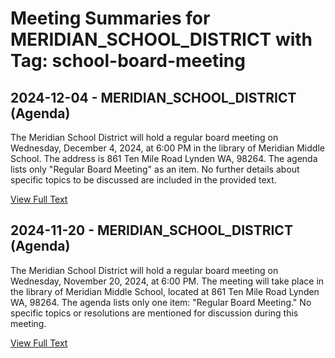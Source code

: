 # Meeting Summaries for MERIDIAN_SCHOOL_DISTRICT with Tag: school-board-meeting

## 2024-12-04 - MERIDIAN_SCHOOL_DISTRICT (Agenda)

The Meridian School District will hold a regular board meeting on Wednesday, December 4, 2024, at 6:00 PM in the library of Meridian Middle School. The address is 861 Ten Mile Road Lynden WA, 98264.  The agenda lists only "Regular Board Meeting" as an item.  No further details about specific topics to be discussed are included in the provided text.

[View Full Text](https://raw.githubusercontent.com/civiclensllc/WashingtonStateSchoolBoardExplorer/refs/heads/main/data/countries/usa/states/wa/counties/whatcom/school_boards/meridian_school_district/2024/2024-12-04-agenda.txt)

## 2024-11-20 - MERIDIAN_SCHOOL_DISTRICT (Agenda)

The Meridian School District will hold a regular board meeting on Wednesday, November 20, 2024, at 6:00 PM. The meeting will take place in the library of Meridian Middle School, located at 861 Ten Mile Road Lynden WA, 98264.  The agenda lists only one item: "Regular Board Meeting." No specific topics or resolutions are mentioned for discussion during this meeting.

[View Full Text](https://raw.githubusercontent.com/civiclensllc/WashingtonStateSchoolBoardExplorer/refs/heads/main/data/countries/usa/states/wa/counties/whatcom/school_boards/meridian_school_district/2024/2024-11-20-agenda.txt)

